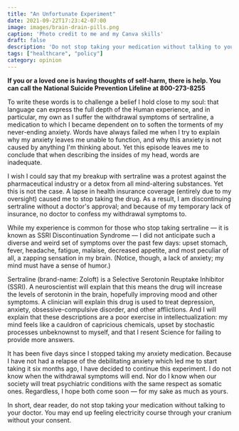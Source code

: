 ```yaml
---
title: "An Unfortunate Experiment"
date: 2021-09-22T17:23:42-07:00
image: images/brain-drain-pills.png
caption: 'Photo credit to me and my Canva skills'
draft: false
description: 'Do not stop taking your medication without talking to your doctor. You may end up feeling electricity course through your cranium without your consent.'
tags: ["healthcare", "policy"]
category: opinion
---
```


**If you or a loved one is having thoughts of self-harm, there is help. You can call the National Suicide Prevention Lifeline at 800-273-8255**

To write these words is to challenge a belief I hold close to my soul: that language can express the full depth of the Human experience, and in particular, my own as I suffer the withdrawal symptoms of sertraline, a medication to which I became dependent on to soften the torments of my never-ending anxiety. Words have always failed me when I try to explain why my anxiety leaves me unable to function, and why this anxiety is not caused by anything I'm thinking about. Yet this episode leaves me to conclude that when describing the insides of my head, words are inadequate.

I wish I could say that my breakup with sertraline was a protest against the pharmaceutical industry or a detox from all mind-altering substances. Yet this is not the case. A lapse in health insurance coverage (entirely due to my oversight) caused me to stop taking the drug. As a result, I am discontinuing sertraline without a doctor's approval; and because of my temporary lack of insurance, no doctor to confess my withdrawal symptoms to.

While my experience is common for those who stop taking sertraline — it is known as SSRI Discontinuation Syndrome — I did not anticipate such a diverse and weird set of symptoms over the past few days: upset stomach, fever, headache, fatigue, malaise, decreased appetite, and most peculiar of all, a zapping sensation in my brain. (Notice, though, a lack of anxiety; my mind must have a sense of humor.)

Sertraline (brand-name: Zoloft) is a Selective Serotonin Reuptake Inhibitor (SSRI). A neuroscientist will explain that this means the drug will increase the levels of serotonin in the brain, hopefully improving mood and other symptoms. A clinician will explain this drug is used to treat depression, anxiety, obsessive-compulsive disorder, and other afflictions. And I will explain that these descriptions are a poor exercise in intellectualization: my mind feels like a cauldron of capricious chemicals, upset by stochastic processes unbeknownst to myself, and that I resent Science for failing to provide more answers.

It has been five days since I stopped taking my anxiety medication. Because I have not had a relapse of the debilitating anxiety which led me to start taking it six months ago, I have decided to continue this experiment. I do not know when the withdrawal symptoms will end. Nor do I know when our society will treat psychiatric conditions with the same respect as somatic ones. Regardless, I hope both come soon — for my sake as much as yours.

In short, dear reader, do not stop taking your medication without talking to your doctor. You may end up feeling electricity course through your cranium without your consent. 
